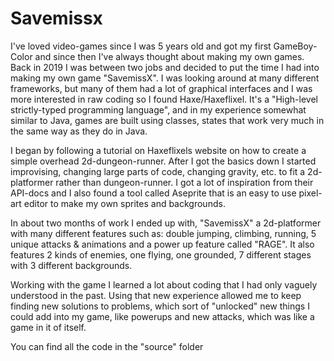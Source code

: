 # Savemissx
I've loved video-games since I was 5 years old and got my first GameBoy-Color and since then I've always thought about making my own games. Back in 2019 I was between two jobs and decided to put the time I had into making my own game "SavemissX". I was looking around at many different frameworks, but many of them had a lot of graphical interfaces and I was more interested in raw coding so I found Haxe/Haxeflixel. It's a "High-level strictly-typed programming language", and in my experience somewhat similar to Java, games are built using classes, states that work very much in the same way as they do in Java.

I began by following a tutorial on Haxeflixels website on how to create a simple overhead 2d-dungeon-runner. After I got the basics down I started improvising, changing large parts of code, changing gravity, etc. to fit a 2d-platformer rather than dungeon-runner. I got a lot of inspiration from their API-docs and I also found a tool called Aseprite that is an easy to use pixel-art editor to make my own sprites and backgrounds.

In about two months of work I ended up with, "SavemissX" a 2d-platformer with many different features such as: double jumping, climbing, running, 5 unique attacks & animations and a power up feature called "RAGE". It also features 2 kinds of enemies, one flying, one grounded, 7 different stages with 3 different backgrounds.

Working with the game I learned a lot about coding that I had only vaguely understood in the past. Using that new experience allowed me to keep finding new solutions to problems, which sort of "unlocked" new things I could add into my game, like powerups and new attacks, which was like a game in it of itself.

You can find all the code in the "source" folder
